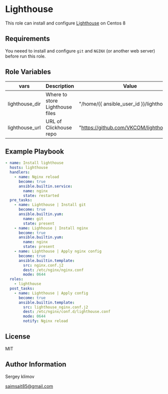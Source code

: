 Lighthouse
=========

This role can install and configure [Lighthouse](https://github.com/VKCOM/lighthouse.git) on Centos 8

Requirements
------------

You neeed to install and configure `git` and `NGINX` (or another web server) before run this role.

Role Variables
--------------

| vars | Description | Value | Location |
|------|------------|---|---|
| lighthouse_dir | Where to store Lighthouse files | "/home/{{ ansible_user_id }}/lighthouse" | defaults/main.yml |
| lighthouse_url | URL of Clickhouse repo | "https://github.com/VKCOM/lighthouse.git" | vars/main.yml |

Example Playbook
----------------

```yml
- name: Install lighthouse
  hosts: lighthouse
  handlers:
    - name: Nginx reload
      become: true
      ansible.builtin.service:
        name: nginx
        state: restarted
  pre_tasks:
    - name: Lighthouse | Install git
      become: true
      ansible.builtin.yum:
        name: git
        state: present
    - name: Lighhouse | Install nginx
      become: true
      ansible.builtin.yum:
        name: nginx
        state: present
    - name: Lighthouse | Apply nginx config
      become: true
      ansible.builtin.template:
        src: nginx.conf.j2
        dest: /etc/nginx/nginx.conf
        mode: 0644
  roles:
    - lighthouse
  post_tasks:
    - name: Lighthouse | Apply config
      become: true
      ansible.builtin.template:
        src: lighthouse_nginx.conf.j2
        dest: /etc/nginx/conf.d/lighthouse.conf
        mode: 0644
        notify: Nginx reload 
```

License
-------

MIT

Author Information
------------------

Sergey klimov

<saimsait85@gmail.com>

